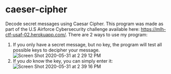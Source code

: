 # caeser-cipher
Decode secret messages using Caesar Cipher. This program was made as part of the U.S Airforce Cybersecurity challenge available here: https://mlh-ctf-usaf-02.herokuapp.com/. 
There are 2 ways to use my program:
  1. If you only have a secret message, but no key, the program will test all possible keys to decipher your message.
  ![Screen Shot 2020-05-31 at 2 29 12 PM](https://user-images.githubusercontent.com/56455442/83359939-8b1c8c00-a34b-11ea-86a4-34738339d55a.png)
  2. If you *do* know the key, you can simply enter it:
  ![Screen Shot 2020-05-31 at 2 39 16 PM](https://user-images.githubusercontent.com/56455442/83360129-e3a05900-a34c-11ea-87e4-bd7020553744.png)
